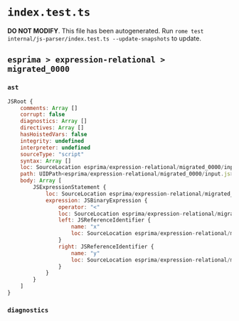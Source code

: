 # `index.test.ts`

**DO NOT MODIFY**. This file has been autogenerated. Run `rome test internal/js-parser/index.test.ts --update-snapshots` to update.

## `esprima > expression-relational > migrated_0000`

### `ast`

```javascript
JSRoot {
	comments: Array []
	corrupt: false
	diagnostics: Array []
	directives: Array []
	hasHoistedVars: false
	integrity: undefined
	interpreter: undefined
	sourceType: "script"
	syntax: Array []
	loc: SourceLocation esprima/expression-relational/migrated_0000/input.js 1:0-2:0
	path: UIDPath<esprima/expression-relational/migrated_0000/input.js>
	body: Array [
		JSExpressionStatement {
			loc: SourceLocation esprima/expression-relational/migrated_0000/input.js 1:0-1:5
			expression: JSBinaryExpression {
				operator: "<"
				loc: SourceLocation esprima/expression-relational/migrated_0000/input.js 1:0-1:5
				left: JSReferenceIdentifier {
					name: "x"
					loc: SourceLocation esprima/expression-relational/migrated_0000/input.js 1:0-1:1 (x)
				}
				right: JSReferenceIdentifier {
					name: "y"
					loc: SourceLocation esprima/expression-relational/migrated_0000/input.js 1:4-1:5 (y)
				}
			}
		}
	]
}
```

### `diagnostics`

```

```
